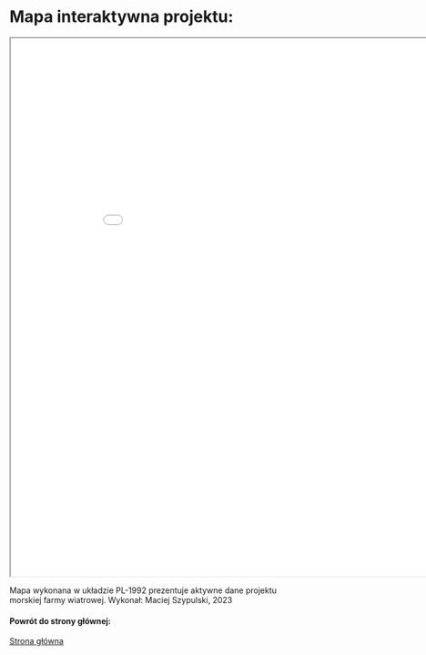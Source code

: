 # Mapa interaktywna projektu:

<iframe src="./map1/map.html" height="945" width="925"></iframe>

Mapa wykonana w układzie PL-1992 prezentuje aktywne dane projektu morskiej farmy wiatrowej.
Wykonał: Maciej Szypulski, 2023

#### Powrót do strony głównej:
[Strona główna](index.md)
